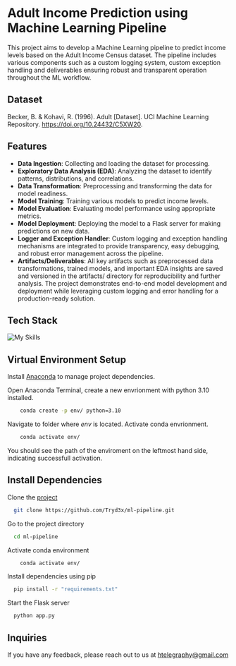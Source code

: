 
# Adult Income Prediction using Machine Learning Pipeline

This project aims to develop a Machine Learning pipeline to predict income levels based on the Adult Income Census dataset. The pipeline includes various components such as a custom logging system, custom exception handling and deliverables ensuring robust and transparent operation throughout the ML workflow.





## Dataset

Becker, B. & Kohavi, R. (1996). Adult [Dataset]. UCI Machine Learning Repository. https://doi.org/10.24432/C5XW20.


## Features

- **Data Ingestion**: Collecting and loading the dataset for processing.
- **Exploratory Data Analysis (EDA)**: Analyzing the dataset to identify patterns, distributions, and correlations.
- **Data Transformation**: Preprocessing and transforming the data for model readiness.
- **Model Training**: Training various models to predict income levels.
- **Model Evaluation**: Evaluating model performance using appropriate metrics.
- **Model Deployment**: Deploying the model to a Flask server for making predictions on new data.
- **Logger and Exception Handler**: Custom logging and exception handling mechanisms are integrated to provide transparency, easy debugging, and robust error management across the pipeline.
- **Artifacts/Deliverables**: All key artifacts such as preprocessed data transformations, trained models, and important EDA insights are saved and versioned in the artifacts/ directory for reproducibility and further analysis.
The project demonstrates end-to-end model development and deployment while leveraging custom logging and error handling for a production-ready solution.


## Tech Stack
![My Skills](https://simpleskill.icons.workers.dev/svg?i=python,anaconda,jupyter,numpy,scikitlearn,flask)
## Virtual Environment Setup

Install [Anaconda](https://www.anaconda.com/download) to manage project dependencies.

Open Anaconda Terminal, create a new envrionment with python 3.10 installed.

```bash
    conda create -p env/ python=3.10
```

Navigate to folder where *env* is located. Activate conda envrionment.
```bash
    conda activate env/
```

You should see the path of the enviroment on the leftmost hand side, indicating successfull activation.
    
## Install Dependencies

Clone the [project](https://github.com/Tryd3x/ml-pipeline.git)

```bash
  git clone https://github.com/Tryd3x/ml-pipeline.git
```

Go to the project directory

```bash
  cd ml-pipeline
```

Activate conda environment

```bash
    conda activate env/
```

Install dependencies using pip

```bash
  pip install -r "requirements.txt"
```

Start the Flask server

```bash
  python app.py
```


## Inquiries

If you have any feedback, please reach out to us at htelegraphy@gmail.com

